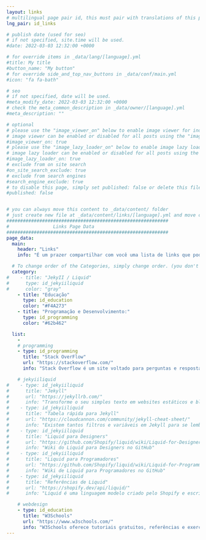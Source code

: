 ```yaml
---
layout: links
# multilingual page pair id, this must pair with translations of this page. (This name must be unique)
lng_pair: id_links

# publish date (used for seo)
# if not specified, site.time will be used.
#date: 2022-03-03 12:32:00 +0000

# for override items in _data/lang/[language].yml
#title: My title
#button_name: "My button"
# for override side_and_top_nav_buttons in _data/conf/main.yml
#icon: "fa fa-bath"

# seo
# if not specified, date will be used.
#meta_modify_date: 2022-03-03 12:32:00 +0000
# check the meta_common_description in _data/owner/[language].yml
#meta_description: ""

# optional
# please use the "image_viewer_on" below to enable image viewer for individual pages or posts (_posts/ or [language]/_posts folders).
# image viewer can be enabled or disabled for all posts using the "image_viewer_posts: true" setting in _data/conf/main.yml.
#image_viewer_on: true
# please use the "image_lazy_loader_on" below to enable image lazy loader for individual pages or posts (_posts/ or [language]/_posts folders).
# image lazy loader can be enabled or disabled for all posts using the "image_lazy_loader_posts: true" setting in _data/conf/main.yml.
#image_lazy_loader_on: true
# exclude from on site search
#on_site_search_exclude: true
# exclude from search engines
#search_engine_exclude: true
# to disable this page, simply set published: false or delete this file
#published: false


# you can always move this content to _data/content/ folder
# just create new file at _data/content/links/[language].yml and move content below.
###########################################################
#                Links Page Data
###########################################################
page_data:
  main:
    header: "Links"
    info: "É um prazer compartilhar com você uma lista de links que podem ajudá-lo(a) a aprimorar suas habilidades em machine learning, análise de dados e estatística. Sinta-se à vontade para explorar os recursos disponíveis e escolher aqueles que melhor se adequam às suas necessidades. Além disso, atualizo regularmente essa lista com novos recursos, então lembre-se de voltar aqui de vez em quando para ficar por dentro das atualizações mais recentes. Desejo-lhe boa sorte em sua jornada de aprendizado e estou sempre disponível para ajudar caso precise de algum suporte ou orientação."

  # To change order of the Categories, simply change order. (you don't need to change list order.)
  category:
#    - title: "JekyII / Liquid"
#      type: id_jekyiiliquid
#      color: "gray"
    - title: "Educação"
      type: id_education
      color: "#F4A273"
    - title: "Programação e Desenvolvimento:"
      type: id_programming
      color: "#62b462"

  list:
    -
    # programming
    - type: id_programming
      title: "Stack OverFlow"
      url: "https://stackoverflow.com/"
      info: "Stack Overflow é um site voltado para perguntas e respostas para profissionais e entusiastas da programação."

    # jekyiiliquid
#    - type: id_jekyiiliquid
#      title: "Jekyll"
#      url: "https://jekyllrb.com/"
#      info: "Transforme o seu simples texto em websites estáticos e blogs."
#    - type: id_jekyiiliquid
#      title: "Tabela rápida para Jekyll"
#      url: "https://cloudcannon.com/community/jekyll-cheat-sheet/"
#      info: "Existem tantos filtros e variáveis em Jekyll para se lembrar que pode ser difícil lembrar de todos. Essa tabela serve como uma rápida referência para tudo que Jekyll é capaz de fazer."
#    - type: id_jekyiiliquid
#      title: "Liquid para Designers"
#      url: "https://github.com/Shopify/liquid/wiki/Liquid-for-Designers"
#      info: "Wiki do Liquid para Designers no GitHub"
#    - type: id_jekyiiliquid
#      title: "Liquid para Programadores"
#      url: "https://github.com/Shopify/liquid/wiki/Liquid-for-Programmers"
#      info: "Wiki de Liquid para Programadores no GitHub"
#    - type: id_jekyiiliquid
#      title: "Referências de Liquid"
#      url: "https://shopify.dev/api/liquid/"
#      info: "Liquid é uma linguagem modelo criado pelo Shopify e escrita em Ruby. Ela, agora, está disponível em código aberto no GitHub."

    # webdesign
    - type: id_education
      title: "W3Schools"
      url: "https://www.w3schools.com/"
      info: "W3Schools oferece tutoriais gratuitos, referências e exercícios nas linguagens mais importantes da web, cobrindo a mais populares como HTML, CSS, JavaScript, Python, SQL, Java e muito mais."
---
```

